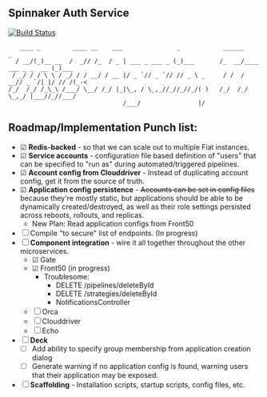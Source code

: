 Spinnaker Auth Service
----------------------

[![Build Status](https://api.travis-ci.org/spinnaker/fiat.svg?branch=master)](https://travis-ci.org/spinnaker/fiat)

```
   ____ _         ____ __    ___               _            ______                  _    
  / __/(_)__ __  /  _// /_  / _ | ___ _ ___ _ (_)___       /_  __/____ ___ _ _  __ (_)___
 / _/ / / \ \ / _/ / / __/ / __ |/ _ `// _ `// // _ \ _     / /  / __// _ `/| |/ // /(_-<
/_/  /_/ /_\_\ /___/ \__/ /_/ |_|\_, / \_,_//_//_//_/( )   /_/  /_/   \_,_/ |___//_//___/
                                /___/                |/                                  
```

Roadmap/Implementation Punch list:
---
* ☑ **Redis-backed** - so that we can scale out to multiple Fiat instances.
* ☑ **Service accounts** - configuration file based definition of "users" that can be specified to "run as" during automated/triggered pipelines.
* ☑ **Account config from Clouddriver** - Instead of duplicating account config, get it from the source of truth.
* ☑ **Application config persistence** - ~~Accounts can be set in config files~~ because they're mostly static, but applications should be able to be dynamically created/destroyed, as well as their role settings persisted across reboots, rollouts, and  replicas. 
  * New Plan: Read application configs from Front50
* ☐ Compile "to secure" list of endpoints. (In progress)
* ☐ **Component integration** - wire it all together throughout the other microservices.
  * ☑ Gate
  * ☑ Front50 (in progress)
    * Troublesome:
      * DELETE /pipelines/deleteById
      * DELETE /strategies/deleteById
      * NotificationsController
  * ☐ Orca
  * ☐ Clouddriver
  * ☐ Echo
* ☐ **Deck**
  * ☐ Add ability to specify group membership from application creation dialog
  * ☐ Generate warning if no application config is found, warning users that their application may be exposed.
* ☐ **Scaffolding** - Installation scripts, startup scripts, config files, etc.
